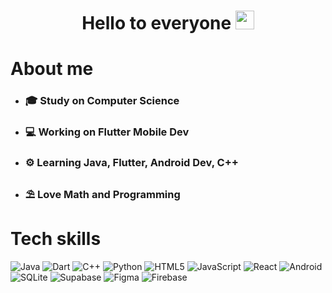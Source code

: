 <h1 align="center">
  Hello to everyone
  <img src="https://media.giphy.com/media/hvRJCLFzcasrR4ia7z/giphy.gif" width="30px"/>
</h1>

# About me
 - <h3>🎓 Study on Computer Science </h3>
 - <h3>💻 Working on Flutter Mobile Dev </h3>
 - <h3>⚙️ Learning Java, Flutter, Android Dev, C++ </h3>
 - <h3>⛱️ Love Math and Programming </h3>
 
 # Tech skills
 ![Java](https://img.shields.io/badge/java-%23ED8B00.svg?style=for-the-badge&logo=java&logoColor=white)
 ![Dart](https://img.shields.io/badge/dart-%230175C2.svg?style=for-the-badge&logo=dart&logoColor=white)
 ![C++](https://img.shields.io/badge/c++-%2300599C.svg?style=for-the-badge&logo=c%2B%2B&logoColor=white)
 ![Python](https://img.shields.io/badge/python-3670A0?style=for-the-badge&logo=python&logoColor=ffdd54)
 ![HTML5](https://img.shields.io/badge/html5-%23E34F26.svg?style=for-the-badge&logo=html5&logoColor=white)
 ![JavaScript](https://img.shields.io/badge/javascript-%23323330.svg?style=for-the-badge&logo=javascript&logoColor=%23F7DF1E)
 ![React](https://img.shields.io/badge/react-%2320232a.svg?style=for-the-badge&logo=react&logoColor=%2361DAFB)
 ![Android](https://img.shields.io/badge/Android-3DDC84?style=for-the-badge&logo=android&logoColor=white)
 ![SQLite](https://img.shields.io/badge/sqlite-%2307405e.svg?style=for-the-badge&logo=sqlite&logoColor=white)
 ![Supabase](https://img.shields.io/badge/Supabase-3ECF8E?style=for-the-badge&logo=supabase&logoColor=white)
 ![Figma](https://img.shields.io/badge/figma-%23F24E1E.svg?style=for-the-badge&logo=figma&logoColor=white)
 ![Firebase](https://img.shields.io/badge/firebase-%23039BE5.svg?style=for-the-badge&logo=firebase)
